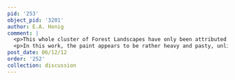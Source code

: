 ```yaml
---
pid: '253'
object_pid: '3201'
author: E.A. Honig
comment: |
  <p>This whole cluster of Forest Landscapes have only been attributed to Jan rather recently, largely based on the arguments of Pijl. Previously they were usually associated with Coninxloo, understandably -- if they are by Jan, they certainly link him and Coninxloo.</p>
  <p>In this work, the paint appears to be rather heavy and pasty, unlike Jan's more characteristic works of a couple of years later. But it is hard to know what he would have been painting like in 1593! The face of the hunter is quite characteristic of Jan.</p>
post_date: 06/12/12
order: '252'
collection: discussion
---
```

